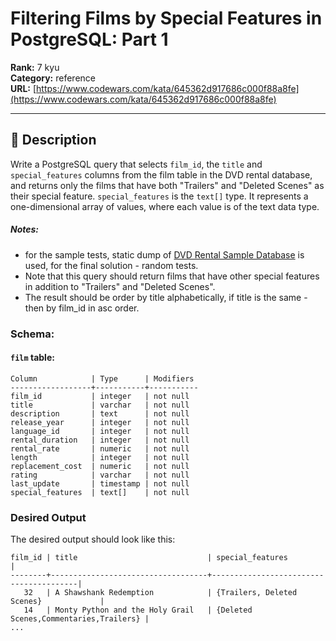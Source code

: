 # Filtering Films by Special Features in PostgreSQL: Part 1

**Rank:** 7 kyu  
**Category:** reference  
**URL:** [https://www.codewars.com/kata/645362d917686c000f88a8fe](https://www.codewars.com/kata/645362d917686c000f88a8fe)

---

## 📝 Description

Write a PostgreSQL query that selects `film_id`, the `title` and `special_features` columns from the film table in the DVD rental database, and returns only the films that have both "Trailers" and "Deleted Scenes" as their special feature. `special_features` is the `text[]` type. It represents a one-dimensional array of values, where each value is of the text data type.

##### Notes:

*  for the sample tests, static dump of [DVD Rental Sample Database](http://www.postgresqltutorial.com/postgresql-sample-database/) is used, for the final solution - random tests.
* Note that this query should return films that have other special features in addition to "Trailers" and "Deleted Scenes". 
* The result should be order by title alphabetically, if title is the same - then by film_id in asc order.

### Schema:

#### `film` table:
```
Column            | Type      | Modifiers
------------------+-----------+-----------
film_id           | integer   | not null
title             | varchar   | not null
description       | text      | not null
release_year      | integer   | not null
language_id       | integer   | not null 
rental_duration   | integer   | not null
rental_rate       | numeric   | not null
length            | integer   | not null
replacement_cost  | numeric   | not null
rating            | varchar   | not null
last_update       | timestamp | not null
special_features  | text[]    | not null
```

### Desired Output

The desired output should look like this:
```
film_id | title                             | special_features                       |
--------+-----------------------------------+----------------------------------------|
   32   | A Shawshank Redemption            | {Trailers, Deleted Scenes}             | 
   14   | Monty Python and the Holy Grail   | {Deleted Scenes,Commentaries,Trailers} |
...
```
